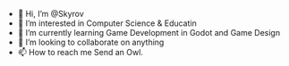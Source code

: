- 👋 Hi, I’m @Skyrov
- 👀 I’m interested in Computer Science & Educatin
- 🌱 I’m currently learning Game Development in Godot and Game Design
- 💞️ I’m looking to collaborate on anything
- 📫 How to reach me Send an Owl.

<!---
Skyrov01/Skyrov01 is a ✨ special ✨ repository because its `README.md` (this file) appears on your GitHub profile.
You can click the Preview link to take a look at your changes.
--->
